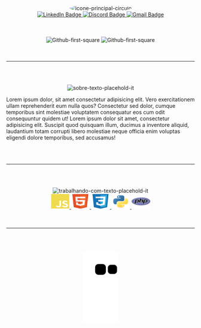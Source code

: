 <div class="header" align="center">
    <img src="https://media.giphy.com/media/cRNEpWTGQqhaV1s886/giphy.gif" alt="icone-principal-circulo" width="200px" style="border-radius: 50%;">
    <div id="badges">
        <a href="##Linkedin#">
          <img src="https://img.shields.io/badge/LinkedIn-blue?style=for-the-badge&logo=linkedin&logoColor=white" alt="LinkedIn Badge"/>
        </a>
        <a href="##Discord#">
          <img src="https://img.shields.io/badge/Discord-blue?style=for-the-badge&logo=discord&logoColor=white" alt="Discord Badge"/>
        </a>
        <a href="##Gmail#">
          <img src="https://img.shields.io/badge/Email-red?style=for-the-badge&logo=gmail&logoColor=white" alt="Gmail Badge"/>
        </a>
    </div>
    <img src="https://komarev.com/ghpvc/?username=Lucas-Wolschick&style=flat-square&color=blue" alt=""/> 
</div>
<br><br>
<div class="github-stats" align="center">
    <img height="180em" src="https://github-readme-stats.vercel.app/api?username=Lucas-Wolschick&show_icons=true&theme=transparent&include_all_commits" alt="Github-first-square">
    <img height="180em" src="https://github-readme-stats.vercel.app/api/top-langs/?username=Lucas-Wolschick&layout=compact&langs_count=16&show_icons=true&theme=transparent" alt="Github-first-square">
</div>
<br><br>

---

<br><br>
<div class="sobre">
    <div class="text" align="center">
        <!-- <svg height="30" width="200">
            <text x="20" y="35" fill="red">Sobre mim: </text>
        </svg> -->
        <img src="https://www.coolgenerator.com/Data/Textdesign/202305/250498fb01c4c2527b50f07cf307eca5.png" alt="sobre-texto-placehold-it">
    </div> 
    <p>Lorem ipsum dolor, sit amet consectetur adipisicing elit. Vero exercitationem ullam reprehenderit eum nulla quos? Consectetur sed dolor, cumque temporibus sint molestiae voluptatem consequatur eos cum odit consequuntur quidem ut! Lorem ipsum dolor sit amet, consectetur adipisicing elit. Suscipit quod quisquam illum, ducimus a inventore aliquid, laudantium totam corrupti libero molestiae neque officia enim voluptas eligendi dolore temporibus, sed accusamus!</p>
</div>
<br><br>

---

<br><br>
<div class="linguagens">
    <div class="text" align="center">
        <!-- <svg height="30" width="200">
            <text x="20" y="35" fill="red">Trabalhando com: </text>
        </svg> -->
        <img src="https://www.coolgenerator.com/Data/Textdesign/202305/12d2a9a7ab8e946c1cc79bc58032cbe2.png" alt="trabalhando-com-texto-placehold-it">
    </div> 
    <div class="container" align="center">
        <a href="https://github.com/Lucas-Wolschick?tab=repositories&q=&type=&language=javascript&sort=">
            <img src="https://raw.githubusercontent.com/devicons/devicon/master/icons/javascript/javascript-plain.svg" alt="Gab-js" height="40px" width="50px">
        </a>
        <a href="https://github.com/Lucas-Wolschick?tab=repositories&q=&type=&language=html5&sort=">
            <img src="https://raw.githubusercontent.com/devicons/devicon/master/icons/html5/html5-original.svg" alt="Gab-html" height="40px" width="50px">
        </a>
        <a href="https://github.com/Lucas-Wolschick?tab=repositories&q=&type=&language=css&sort=">
            <img src="https://raw.githubusercontent.com/devicons/devicon/master/icons/css3/css3-original.svg" alt="Gab-css" height="40px" width="50px">
        </a>
        <a href="https://github.com/Lucas-Wolschick?tab=repositories&q=&type=&language=python&sort=">
            <img src="https://raw.githubusercontent.com/devicons/devicon/master/icons/python/python-original.svg" alt="Gab-python" height="40px" width="50px">
        </a>
        <a href="https://github.com/Lucas-Wolschick?tab=repositories&q=&type=&language=php&sort=">
            <img src="https://raw.githubusercontent.com/devicons/devicon/master/icons/php/php-original.svg" alt="Gab-php-learning" height="40px" width="50px">
        </a>
    </div>
</div>
<br><br>

---

<br><br>
<div id="snk" align="center">

![Snake animation](https://github.com/Gabmagnus/Gabmagnus/blob/output/github-contribution-grid-snake.svg)

</div>
